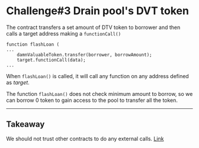 # Challenge#3 Drain pool's DVT token

The contract transfers a set amount of DTV token to borrower and then calls a target address making a `functionCall()`
```
function flashLoan (
...
    damnValuableToken.transfer(borrower, borrowAmount);
    target.functionCall(data);
...
```
When `flashLoan()` is called, it will call any function on any address defined as _target_.

The function `flashLoan()` does not check minimum amount to borrow, so we can borrow 0 token to gain access to the pool to transfer all the token.
______
## Takeaway
We should not trust other contracts to do any external calls. [Link](https://consensys.github.io/smart-contract-best-practices/development-recommendations/general/external-calls/)